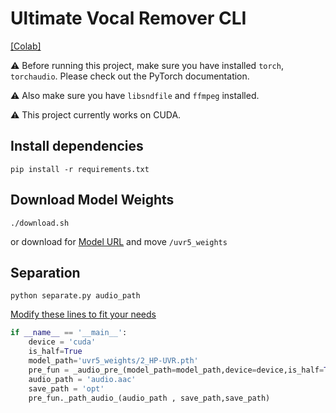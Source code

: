 # Ultimate Vocal Remover CLI

[[Colab]](https://colab.research.google.com/drive/1VDncdndceKanFrs2LU-LM4Odv8tnPkzD?usp=sharing)

⚠️ Before running this project, make sure you have installed `torch`, `torchaudio`. Please check out the PyTorch documentation.

⚠️ Also make sure you have `libsndfile` and `ffmpeg` installed.

⚠️ This project currently works on CUDA.

## Install dependencies

```shell
pip install -r requirements.txt
```

## Download Model Weights

```shell
./download.sh
```

or download for [Model URL](https://huggingface.co/fastrolling/uvr/resolve/main/Main_Models/2_HP-UVR.pth) and move `/uvr5_weights`

## Separation

```shell
python separate.py audio_path
```

[Modify these lines to fit your needs](https://github.com/seanghay/uvr/blob/fa19a9821d42586883202623936a0c8b895ae047/separate.py#L101-L108)

```python 
if __name__ == '__main__':
    device = 'cuda'
    is_half=True
    model_path='uvr5_weights/2_HP-UVR.pth'
    pre_fun = _audio_pre_(model_path=model_path,device=device,is_half=True)
    audio_path = 'audio.aac'
    save_path = 'opt'
    pre_fun._path_audio_(audio_path , save_path,save_path)
```
